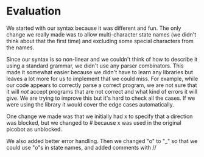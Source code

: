 # Evaluation

We started with our syntax because it was different and fun. The only change we
really made was to allow multi-character state names (we didn't think about that
the first time) and excluding some special characters from the names.

Since our syntax is so non-linear and we couldn't think of how to describe it
using a standard grammar, we didn't use any parser combinators. This made it
somewhat easier because we didn't have to learn any libraries but leaves a lot
more for us to implement that we could miss. For example, while our code appears
to correctly parse a correct program, we are not sure that it will *not* accept
programs that are not correct and what kind of errors it will give. We are
trying to improve this but it's hard to check all the cases. If we were using
the library it would cover the edge cases automatically.

One change we made was that we initially had x to specify that a direction was
blocked, but we changed to # because x was used in the original picobot as
unblocked.

We also added better error handling. Then we changed "o" to "_" so that we could
use "o"s in state names, and added comments with //
